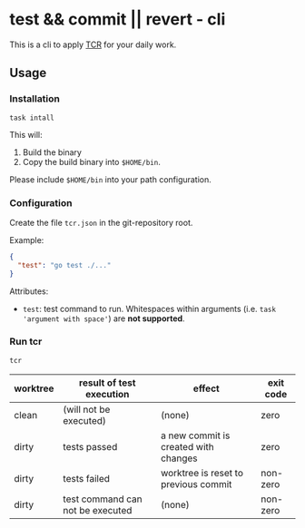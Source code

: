 # test && commit || revert - cli

This is a cli to apply [TCR](https://medium.com/@kentbeck_7670/test-commit-revert-870bbd756864) for your daily work.

## Usage

### Installation

```
task intall
```

This will:

1. Build the binary
2. Copy the build binary into `$HOME/bin`.

Please include `$HOME/bin` into your path configuration.

### Configuration

Create the file `tcr.json` in the git-repository root.

Example:

```json
{
  "test": "go test ./..."
}
```

Attributes:

- `test`: test command to run. Whitespaces within arguments (i.e. `task 'argument with space'`) are **not supported**.

### Run tcr

```sh
tcr
```

| worktree | result of test execution         | effect                               | exit code |    
|----------|----------------------------------|--------------------------------------|-----------|
| clean    | (will not be executed)           | (none)                               | zero      |
| dirty    | tests passed                     | a new commit is created with changes | zero      |
| dirty    | tests failed                     | worktree is reset to previous commit | non-zero  |
| dirty    | test command can not be executed | (none)                               | non-zero  |
